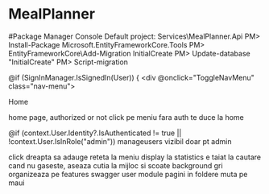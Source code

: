 # MealPlanner

#Package Manager Console
Default project: Services\MealPlanner.Api
PM> Install-Package Microsoft.EntityFrameworkCore.Tools
PM> EntityFrameworkCore\Add-Migration InitialCreate
PM> Update-database "InitialCreate"
PM> Script-migration





@if (SignInManager.IsSignedIn(User))
{
    <div @onclick="ToggleNavMenu" class="nav-menu">
        <div class="nav-item px-3">
            <MudNavLink class="nav-link" href="/">
                <span class="oi oi-list-rich" aria-hidden="true"></span> Home
            </MudNavLink>
        </div>

home page, authorized or not
click pe meniu fara auth te duce la home


 @if (context.User.Identity?.IsAuthenticated != true || !context.User.IsInRole("admin"))
 manageusers vizibil doar pt admin


click dreapta sa adauge reteta la meniu
display la statistics e taiat
la cautare cand nu gaseste, aseaza cutia la mijloc si scoate background gri
organizeaza pe features
swagger
user module
pagini in foldere
muta pe maui
